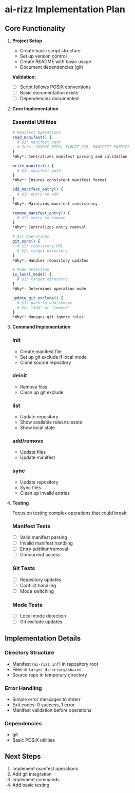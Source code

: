# ai-rizz Implementation Plan

## Core Functionality

1. **Project Setup**
   - Create basic script structure
   - Set up version control
   - Create README with basic usage
   - Document dependencies (git)

   **Validation:**
   - [ ] Script follows POSIX conventions
   - [ ] Basic documentation exists
   - [ ] Dependencies documented

2. **Core Implementation**

   ### Essential Utilities
   
   ```sh
   # Manifest Operations
   read_manifest() {
     # $1: manifest path
     # Sets: SOURCE_REPO, TARGET_DIR, MANIFEST_ENTRIES
   }
   *Why*: Centralizes manifest parsing and validation
   
   write_manifest() {
     # $1: manifest path
   }
   *Why*: Ensures consistent manifest format
   
   add_manifest_entry() {
     # $1: entry to add
   }
   *Why*: Maintains manifest consistency
   
   remove_manifest_entry() {
     # $1: entry to remove
   }
   *Why*: Centralizes entry removal
   
   # Git Operations
   git_sync() {
     # $1: repository URL
     # $2: target directory
   }
   *Why*: Handles repository updates
   
   # Mode Detection
   is_local_mode() {
     # $1: target directory
   }
   *Why*: Determines operation mode
   
   update_git_exclude() {
     # $1: path to add/remove
     # $2: "add" or "remove"
   }
   *Why*: Manages git ignore rules
   ```

3. **Command Implementation**

   ### init
   - Create manifest file
   - Set up git exclude if local mode
   - Clone source repository
   
   ### deinit
   - Remove files
   - Clean up git exclude
   
   ### list
   - Update repository
   - Show available rules/rulesets
   - Show local state
   
   ### add/remove
   - Update files
   - Update manifest
   
   ### sync
   - Update repository
   - Sync files
   - Clean up invalid entries

4. **Testing**

   Focus on testing complex operations that could break:
   
   ### Manifest Tests
   - [ ] Valid manifest parsing
   - [ ] Invalid manifest handling
   - [ ] Entry addition/removal
   - [ ] Concurrent access
   
   ### Git Tests
   - [ ] Repository updates
   - [ ] Conflict handling
   - [ ] Mode switching
   
   ### Mode Tests
   - [ ] Local mode detection
   - [ ] Git exclude updates

## Implementation Details

### Directory Structure
- Manifest (`ai-rizz.inf`) in repository root
- Files in `target_directory/shared`
- Source repo in temporary directory

### Error Handling
- Simple error messages to stderr
- Exit codes: 0 success, 1 error
- Manifest validation before operations

### Dependencies
- git
- Basic POSIX utilities

## Next Steps

1. Implement manifest operations
2. Add git integration
3. Implement commands
4. Add basic testing 
